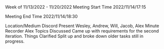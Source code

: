 Week of 11/13/2022 - 11/20/2022
Meeting Start Time
2022/11/14/17:15

Meeting End Time
2022/11/14/18:30

Location/Medium
Discord
Present
Wesley, Andrew, Will, Jacob, Alex
Minute Recorder
Alex
Topics Discussed
Came up with requirements for the second iteration.
Things Clarified
Split up and broke down older tasks still in progress.
